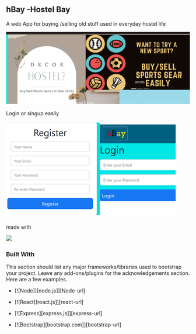 ## hBay -Hostel Bay

A web App for buying /selling old stuff used in everyday hostel life

![](./sample.png)

Login or singup easily

![](./sample2.png)

made with

![](https://static.javatpoint.com/blog/images/mern-stack.png)

### Built With

This section should list any major frameworks/libraries used to bootstrap your project. Leave any add-ons/plugins for the acknowledgements section. Here are a few examples.

- [![Node]][node.js]][Node-url]
- [![React][react.js]][react-url]
- [![Express][express.js]][express-url]

- [![Bootstrap][bootstrap.com]][bootstrap-url]
